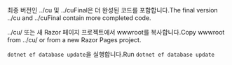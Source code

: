 <span data-ttu-id="39efb-101">최종 버전인 ../cu 및 ../cuFinal은 더 완성된 코드를 포함합니다.</span><span class="sxs-lookup"><span data-stu-id="39efb-101">The final version ../cu and ../cuFinal contain more completed code.</span></span>

<span data-ttu-id="39efb-102">../cu/ 또는 새 Razor 페이지 프로젝트에서 wwwroot를 복사합니다.</span><span class="sxs-lookup"><span data-stu-id="39efb-102">Copy wwwroot from ../cu/ or from a new Razor Pages project.</span></span>

<span data-ttu-id="39efb-103">`dotnet ef database update`을 실행합니다.</span><span class="sxs-lookup"><span data-stu-id="39efb-103">Run `dotnet ef database update`</span></span>

